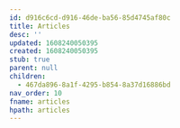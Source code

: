```yaml
---
id: d916c6cd-d916-46de-ba56-85d4745af80c
title: Articles
desc: ''
updated: 1608240050395
created: 1608240050395
stub: true
parent: null
children:
  - 467da896-8a1f-4295-b854-8a37d16886bd
nav_order: 10
fname: articles
hpath: articles
---
```



